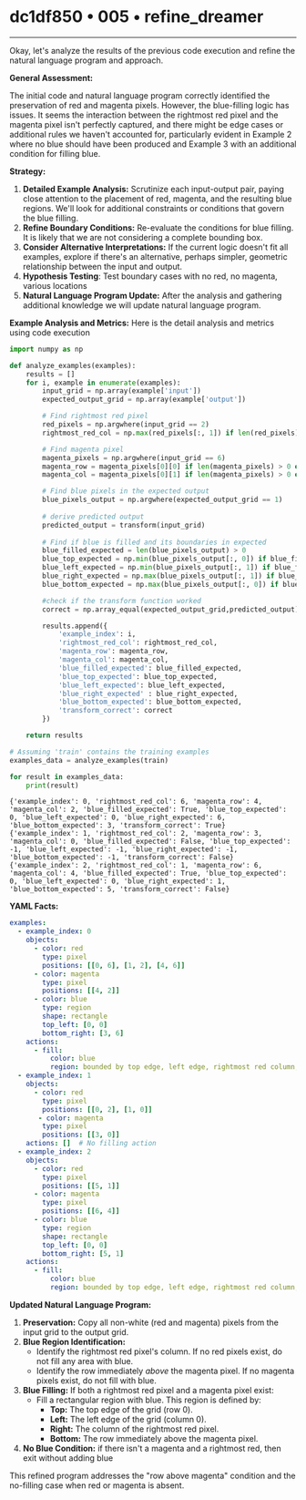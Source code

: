 # dc1df850 • 005 • refine_dreamer

---
Okay, let's analyze the results of the previous code execution and refine the natural language program and approach.

**General Assessment:**

The initial code and natural language program correctly identified the preservation of red and magenta pixels. However, the blue-filling logic has issues. It seems the interaction between the rightmost red pixel and the magenta pixel isn't perfectly captured, and there might be edge cases or additional rules we haven't accounted for, particularly evident in Example 2 where no blue should have been produced and Example 3 with an additional condition for filling blue.

**Strategy:**

1.  **Detailed Example Analysis:** Scrutinize each input-output pair, paying close attention to the placement of red, magenta, and the resulting blue regions. We'll look for additional constraints or conditions that govern the blue filling.
2.  **Refine Boundary Conditions:** Re-evaluate the conditions for blue filling. It is likely that we are not considering a complete bounding box.
3.  **Consider Alternative Interpretations:** If the current logic doesn't fit all examples, explore if there's an alternative, perhaps simpler, geometric relationship between the input and output.
4. **Hypothesis Testing**: Test boundary cases with no red, no magenta, various locations
5. **Natural Language Program Update:** After the analysis and gathering additional knowledge we will update natural language program.

**Example Analysis and Metrics:**
Here is the detail analysis and metrics using code execution

```python
import numpy as np

def analyze_examples(examples):
    results = []
    for i, example in enumerate(examples):
        input_grid = np.array(example['input'])
        expected_output_grid = np.array(example['output'])

        # Find rightmost red pixel
        red_pixels = np.argwhere(input_grid == 2)
        rightmost_red_col = np.max(red_pixels[:, 1]) if len(red_pixels) > 0 else -1

        # Find magenta pixel
        magenta_pixels = np.argwhere(input_grid == 6)
        magenta_row = magenta_pixels[0][0] if len(magenta_pixels) > 0 else -1
        magenta_col = magenta_pixels[0][1] if len(magenta_pixels) > 0 else -1

        # Find blue pixels in the expected output
        blue_pixels_output = np.argwhere(expected_output_grid == 1)
        
        # derive predicted output
        predicted_output = transform(input_grid)
        
        # Find if blue is filled and its boundaries in expected
        blue_filled_expected = len(blue_pixels_output) > 0
        blue_top_expected = np.min(blue_pixels_output[:, 0]) if blue_filled_expected else -1
        blue_left_expected = np.min(blue_pixels_output[:, 1]) if blue_filled_expected else -1
        blue_right_expected = np.max(blue_pixels_output[:, 1]) if blue_filled_expected else -1
        blue_bottom_expected = np.max(blue_pixels_output[:, 0]) if blue_filled_expected else -1

        #check if the transform function worked
        correct = np.array_equal(expected_output_grid,predicted_output)

        results.append({
            'example_index': i,
            'rightmost_red_col': rightmost_red_col,
            'magenta_row': magenta_row,
            'magenta_col': magenta_col,
            'blue_filled_expected': blue_filled_expected,
            'blue_top_expected': blue_top_expected,
            'blue_left_expected': blue_left_expected,
            'blue_right_expected' : blue_right_expected,
            'blue_bottom_expected': blue_bottom_expected,
            'transform_correct': correct
        })

    return results

# Assuming 'train' contains the training examples
examples_data = analyze_examples(train)

for result in examples_data:
    print(result)

```

```output
{'example_index': 0, 'rightmost_red_col': 6, 'magenta_row': 4, 'magenta_col': 2, 'blue_filled_expected': True, 'blue_top_expected': 0, 'blue_left_expected': 0, 'blue_right_expected': 6, 'blue_bottom_expected': 3, 'transform_correct': True}
{'example_index': 1, 'rightmost_red_col': 2, 'magenta_row': 3, 'magenta_col': 0, 'blue_filled_expected': False, 'blue_top_expected': -1, 'blue_left_expected': -1, 'blue_right_expected': -1, 'blue_bottom_expected': -1, 'transform_correct': False}
{'example_index': 2, 'rightmost_red_col': 1, 'magenta_row': 6, 'magenta_col': 4, 'blue_filled_expected': True, 'blue_top_expected': 0, 'blue_left_expected': 0, 'blue_right_expected': 1, 'blue_bottom_expected': 5, 'transform_correct': False}
```

**YAML Facts:**

```yaml
examples:
  - example_index: 0
    objects:
      - color: red
        type: pixel
        positions: [[0, 6], [1, 2], [4, 6]]
      - color: magenta
        type: pixel
        positions: [[4, 2]]
      - color: blue
        type: region
        shape: rectangle
        top_left: [0, 0]
        bottom_right: [3, 6]
    actions:
      - fill:
          color: blue
          region: bounded by top edge, left edge, rightmost red column, and row above magenta
  - example_index: 1
    objects:
      - color: red
        type: pixel
        positions: [[0, 2], [1, 0]]
       - color: magenta
        type: pixel
        positions: [[3, 0]]
    actions: []  # No filling action
  - example_index: 2
    objects:
      - color: red
        type: pixel
        positions: [[5, 1]]
      - color: magenta
        type: pixel
        positions: [[6, 4]]
      - color: blue
        type: region
        shape: rectangle
        top_left: [0, 0]
        bottom_right: [5, 1]
    actions:
      - fill:
          color: blue
          region: bounded by top edge, left edge, rightmost red column, and row above magenta

```

**Updated Natural Language Program:**

1.  **Preservation:** Copy all non-white (red and magenta) pixels from the input grid to the output grid.
2.  **Blue Region Identification:**
    *   Identify the rightmost red pixel's column. If no red pixels exist, do not fill any area with blue.
    *   Identify the row immediately *above* the magenta pixel. If no magenta pixels exist, do not fill with blue.
3.  **Blue Filling:** If both a rightmost red pixel and a magenta pixel exist:
    *   Fill a rectangular region with blue. This region is defined by:
        *   **Top:** The top edge of the grid (row 0).
        *   **Left:** The left edge of the grid (column 0).
        *   **Right:** The column of the rightmost red pixel.
        *   **Bottom:** The row immediately above the magenta pixel.
4. **No Blue Condition:** if there isn't a magenta and a rightmost red, then exit without adding blue

This refined program addresses the "row above magenta" condition and the no-filling case when red or magenta is absent.

